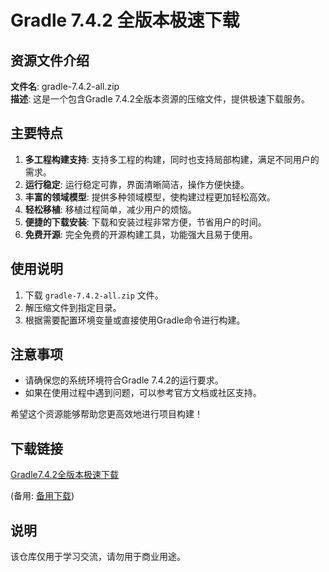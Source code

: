# Gradle 7.4.2 全版本极速下载

## 资源文件介绍

**文件名**: gradle-7.4.2-all.zip  
**描述**: 这是一个包含Gradle 7.4.2全版本资源的压缩文件，提供极速下载服务。

## 主要特点

1. **多工程构建支持**: 支持多工程的构建，同时也支持局部构建，满足不同用户的需求。
2. **运行稳定**: 运行稳定可靠，界面清晰简洁，操作方便快捷。
3. **丰富的领域模型**: 提供多种领域模型，使构建过程更加轻松高效。
4. **轻松移植**: 移植过程简单，减少用户的烦恼。
5. **便捷的下载安装**: 下载和安装过程非常方便，节省用户的时间。
6. **免费开源**: 完全免费的开源构建工具，功能强大且易于使用。

## 使用说明

1. 下载 `gradle-7.4.2-all.zip` 文件。
2. 解压缩文件到指定目录。
3. 根据需要配置环境变量或直接使用Gradle命令进行构建。

## 注意事项

- 请确保您的系统环境符合Gradle 7.4.2的运行要求。
- 如果在使用过程中遇到问题，可以参考官方文档或社区支持。

希望这个资源能够帮助您更高效地进行项目构建！

## 下载链接
[Gradle7.4.2全版本极速下载](https://pan.quark.cn/s/fea3e2b1260b) 

(备用: [备用下载](https://pan.baidu.com/s/1aXp8sYWKB7PtPHJ7rxgvjg?pwd=1234))

## 说明

该仓库仅用于学习交流，请勿用于商业用途。
